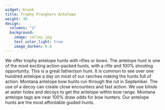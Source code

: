 ```yaml
---
widget: blank
title: Trophy Pronghorn Antelope
weight: 30
design:
  columns: "1"
  background:
    image: valley.jpg
    text_color_light: true
    image_darken: 0.6
---
```


We offer trophy antelope hunts with rifles or bows. The antelope hunt is one of the most exciting action-packed hunts, with a rifle and 100% shooting opportunity. This is a great father/son hunt. It is common to see over one hundred antelope a day on most of our ranches making the hunts full of action. Montana antelope bow hunts run through the rut in September. The use of a decoy can create close encounters and fast action. We use blinds at water holes and decoys to get the antelope within bow range. Montana antelope tags are near 100% draw odds for bow hunters. Our antelope hunts are the most affordable guided hunts.
